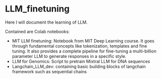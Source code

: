 # LLM_finetuning

Here I will document the learning of LLM.

Contained are Colab notebooks:
* MIT LLM finetuning: Notebook from MIT Deep Learning course. It goes through fundamental concepts like tokenization, templates and fine tuning. It also provides a complete pipeline for fine-tuning a multi-billion parameter LLM to generate responses in a specific style.
*  LLM for Genomics: Script to pretrain Mixtral LLM for DNA sequences
*  Langchain_LLM_dev: containing basic building blocks of langchain framework such as sequential chains 

